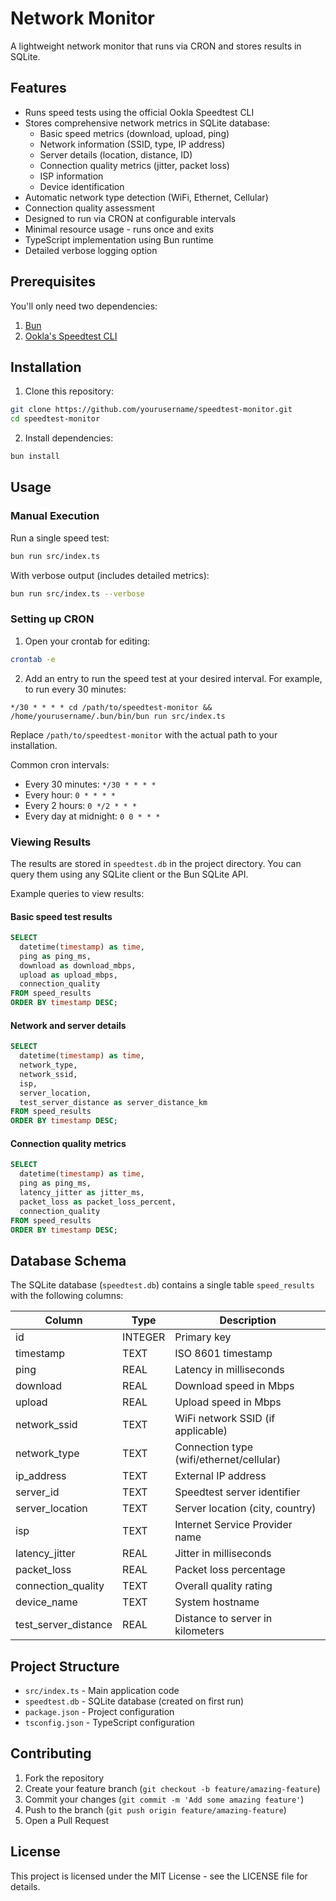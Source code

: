 # Network Monitor

A lightweight network monitor that runs via CRON and stores results in SQLite.

## Features

- Runs speed tests using the official Ookla Speedtest CLI
- Stores comprehensive network metrics in SQLite database:
  - Basic speed metrics (download, upload, ping)
  - Network information (SSID, type, IP address)
  - Server details (location, distance, ID)
  - Connection quality metrics (jitter, packet loss)
  - ISP information
  - Device identification
- Automatic network type detection (WiFi, Ethernet, Cellular)
- Connection quality assessment
- Designed to run via CRON at configurable intervals
- Minimal resource usage - runs once and exits
- TypeScript implementation using Bun runtime
- Detailed verbose logging option

## Prerequisites

You'll only need two dependencies:

1. [Bun](https://bun.sh/docs/installation)
2. [Ookla's Speedtest CLI](https://www.speedtest.net/apps/cli)

## Installation

1. Clone this repository:

```bash
git clone https://github.com/yourusername/speedtest-monitor.git
cd speedtest-monitor
```

2. Install dependencies:

```bash
bun install
```

## Usage

### Manual Execution

Run a single speed test:

```bash
bun run src/index.ts
```

With verbose output (includes detailed metrics):

```bash
bun run src/index.ts --verbose
```

### Setting up CRON

1. Open your crontab for editing:

```bash
crontab -e
```

2. Add an entry to run the speed test at your desired interval. For example, to run every 30 minutes:

```cron
*/30 * * * * cd /path/to/speedtest-monitor && /home/yourusername/.bun/bin/bun run src/index.ts
```

Replace `/path/to/speedtest-monitor` with the actual path to your installation.

Common cron intervals:
- Every 30 minutes: `*/30 * * * *`
- Every hour: `0 * * * *`
- Every 2 hours: `0 */2 * * *`
- Every day at midnight: `0 0 * * *`

### Viewing Results

The results are stored in `speedtest.db` in the project directory. You can query them using any SQLite client or the Bun SQLite API.

Example queries to view results:


#### Basic speed test results

```sql
SELECT 
  datetime(timestamp) as time,
  ping as ping_ms,
  download as download_mbps,
  upload as upload_mbps,
  connection_quality
FROM speed_results
ORDER BY timestamp DESC;
```

#### Network and server details

```sql
SELECT 
  datetime(timestamp) as time,
  network_type,
  network_ssid,
  isp,
  server_location,
  test_server_distance as server_distance_km
FROM speed_results
ORDER BY timestamp DESC;
```

#### Connection quality metrics

```sql
SELECT 
  datetime(timestamp) as time,
  ping as ping_ms,
  latency_jitter as jitter_ms,
  packet_loss as packet_loss_percent,
  connection_quality
FROM speed_results
ORDER BY timestamp DESC;
```

## Database Schema

The SQLite database (`speedtest.db`) contains a single table `speed_results` with the following columns:

| Column | Type | Description |
|--------|------|-------------|
| id | INTEGER | Primary key |
| timestamp | TEXT | ISO 8601 timestamp |
| ping | REAL | Latency in milliseconds |
| download | REAL | Download speed in Mbps |
| upload | REAL | Upload speed in Mbps |
| network_ssid | TEXT | WiFi network SSID (if applicable) |
| network_type | TEXT | Connection type (wifi/ethernet/cellular) |
| ip_address | TEXT | External IP address |
| server_id | TEXT | Speedtest server identifier |
| server_location | TEXT | Server location (city, country) |
| isp | TEXT | Internet Service Provider name |
| latency_jitter | REAL | Jitter in milliseconds |
| packet_loss | REAL | Packet loss percentage |
| connection_quality | TEXT | Overall quality rating |
| device_name | TEXT | System hostname |
| test_server_distance | REAL | Distance to server in kilometers |

## Project Structure

- `src/index.ts` - Main application code
- `speedtest.db` - SQLite database (created on first run)
- `package.json` - Project configuration
- `tsconfig.json` - TypeScript configuration

## Contributing

1. Fork the repository
2. Create your feature branch (`git checkout -b feature/amazing-feature`)
3. Commit your changes (`git commit -m 'Add some amazing feature'`)
4. Push to the branch (`git push origin feature/amazing-feature`)
5. Open a Pull Request

## License

This project is licensed under the MIT License - see the LICENSE file for details.
